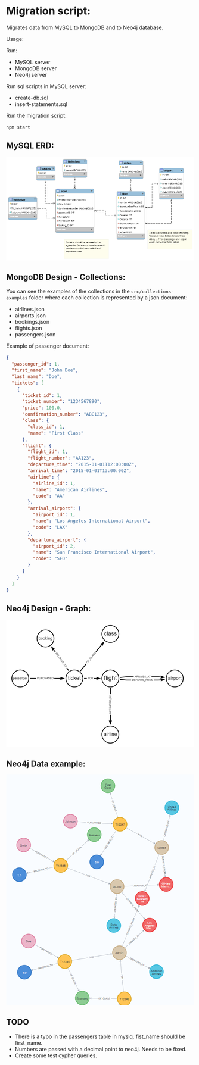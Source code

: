 # Migration script:
Migrates data from MySQL to MongoDB and to Neo4j database.

Usage:

Run:
- MySQL server
- MongoDB server
- Neo4j server

Run sql scripts in MySQL server:
- create-db.sql
- insert-statements.sql

Run the migration script:
```bash
npm start
```

## MySQL ERD:
![MySQL ERD](./src/assets/flight%20booking%20system%20ERD.png)

## MongoDB Design - Collections:
You can see the examples of the collections in the `src/collections-examples` folder where each collection is represented by a json document:
- airlines.json
- airports.json
- bookings.json
- flights.json
- passengers.json

Example of passenger document:
```json
{
  "passenger_id": 1,
  "first_name": "John Doe",
  "last_name": "Doe",
  "tickets": [
    {
      "ticket_id": 1,
      "ticket_number": "1234567890",
      "price": 100.0,
      "confirmation_number": "ABC123",
      "class": {
        "class_id": 1,
        "name": "First Class"
      },
      "flight": {
        "flight_id": 1,
        "flight_number": "AA123",
        "departure_time": "2015-01-01T12:00:00Z",
        "arrival_time": "2015-01-01T13:00:00Z",
        "airline": {
          "airline_id": 1,
          "name": "American Airlines",
          "code": "AA"
        },
        "arrival_airport": {
          "airport_id": 1,
          "name": "Los Angeles International Airport",
          "code": "LAX"
        },
        "departure_airport": {
          "airport_id": 2,
          "name": "San Francisco International Airport",
          "code": "SFO"
        }
      }
    }
  ]
}
```


## Neo4j Design - Graph:
![Neo4j schema](./src/assets/booking-neo4j-schema.png)

## Neo4j Data example:
![Neo4j Data](./src/assets/neo4j_booking.png)

## TODO
- There is a typo in the passengers table in myslq. fist_name should be first_name. 
- Numbers are passed with a decimal point to neo4j. Needs to be fixed.
- Create some test cypher queries.